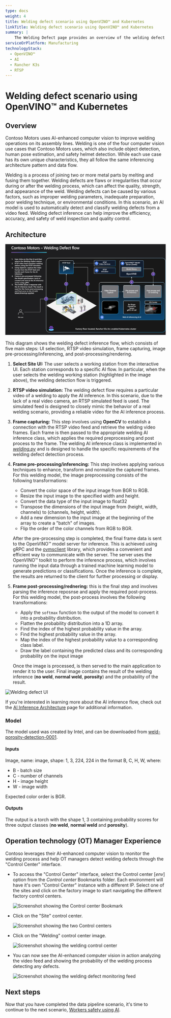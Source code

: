 ```yaml
---
type: docs
weight: 4
title: Welding defect scenario using OpenVINO™ and Kubernetes
linkTitle: Welding defect scenario using OpenVINO™ and Kubernetes
summary: |
    The Welding Defect page provides an overview of the welding defect scenario in the Contoso Motors solution. It describes the architecture and flow of information for detecting and classifying welding defects using AI. The page also explains the steps involved in the welding defect inference process, including UI selection, RTSP video simulation, frame capturing, image pre-processing/inferencing, and post-processing/rendering.
serviceOrPlatform: Manufacturing
technologyStack:
  - OpenVINO™
  - AI
  - Rancher K3s
  - RTSP
---
```


# Welding defect scenario using OpenVINO™ and Kubernetes

## Overview

Contoso Motors uses AI-enhanced computer vision to improve welding operations on its assembly lines. Welding is one of the four computer vision use cases that Contoso Motors uses, which also include object detection, human pose estimation, and safety helmet detection. While each use case has its own unique characteristics, they all follow the same inferencing architecture pattern and data flow.

Welding is a process of joining two or more metal parts by melting and fusing them together. Welding defects are flaws or irregularities that occur during or after the welding process, which can affect the quality, strength, and appearance of the weld. Welding defects can be caused by various factors, such as improper welding parameters, inadequate preparation, poor welding technique, or environmental conditions. In this scenario, an AI model is used to automatically detect and classify welding defects from a video feed. Welding defect inference can help improve the efficiency, accuracy, and safety of weld inspection and quality control.

## Architecture

![Welding defect archietcture](./img/flow.png)

This diagram shows the welding defect inference flow, which consists of five main steps: UI selection, RTSP video simulation, frame capturing, image pre-processing/inferencing, and post-processing/rendering.

1. **Select Site UI:** The user selects a working station from the interactive UI. Each station corresponds to a specific AI flow. In particular, when the user selects the welding working station (highlighted in the image above), the welding detection flow is triggered.

2. **RTSP video simulation:** The welding defect flow requires a particular video of a welding to apply the AI inference. In this scenario, due to the lack of a real video camera, an RTSP simulated feed is used. The simulated feed is designed to closely mimic the behavior of a real welding scenario, providing a reliable video for the AI inference process.

3. **Frame capturing:** This step involves using **OpenCV** to establish a connection with the RTSP video feed and retrieve the welding video frames. Each frame is then passed to the appropriate welding AI inference class, which applies the required preprocessing and post process to the frame. The welding AI inference class is implemented in *[welding.py](https://github.com/Azure/jumpstart-apps/blob/main/agora/contoso_motors/src/webapp-decode/welding.py)* and is designed to handle the specific requirements of the welding defect detection process.

4. **Frame pre-processing/inferencing:** This step involves applying various techniques to enhance, transform and normalize the captured frames. For this welding model, the image preprocessing consists of the following transformations:
    - Convert the color space of the input image from BGR to RGB.
    - Resize the input image to the specified width and height.
    - Convert the data type of the input image to float32
    - Transpose the dimensions of the input image from (height, width, channels) to (channels, height, width).
    - Add a new dimension to the input image at the beginning of the array to create a "batch" of images.
    - Flip the order of the color channels from RGB to BGR.

    After the pre-processing step is completed, the final frame data is sent to the OpenVINO™ model server for inference. This is achieved using gRPC and the [ovmsclient](https://pypi.org/project/ovmsclient/) library, which provides a convenient and efficient way to communicate with the server. The server uses the OpenVINO™ toolkit to perform the inference process, which involves running the input data through a trained machine learning model to generate predictions or classifications. Once the inference is complete, the results are returned to the client for further processing or display.

5. **Frame post-processing/rednering:** this is the final step and involves parsing the inference reposnse and apply the required post-process. For this welding model, the post-process involves the following transformations:

    - Apply the `softmax` function to the output of the model to convert it into a probability distribution.
    - Flatten the probability distribution into a 1D array.
    - Find the index of the highest probability value in the array.
    - Find the highest probability value in the array.
    - Map the index of the highest probability value to a corresponding class label.
    - Draw the label containing the predicted class and its corresponding probability on the input image

    Once the image is processed, is then served to the main application to render it to the user. Final image contains the result of the welding inference (**no weld**, **normal weld**, **porosity**) and the probability of the result.

![Welding defect UI](./img/welding_ui.png)

If you're interested in learning more about the AI inference flow, check out the [AI Inference Architecture](../ai_inferencing/#architecture) page for additional information.

### Model

The model used was created by Intel, and can be downloaded from [weld-porosity-detection-0001](https://www.intel.com/content/www/us/en/developer/articles/reference-implementation/weld-porosity-detection.html).

#### Inputs

Image, name: image, shape: 1, 3, 224, 224 in the format B, C, H, W, where:
- B - batch size
- C - number of channels
- H - image height
- W - image width

Expected color order is BGR.

#### Outputs

The output is a torch with the shape 1, 3 containing probability scores for three output classes (**no weld**, **normal weld** and **porosity**).

## Operation technology (OT) Manager Experience

Contoso leverages their AI-enhanced computer vision to monitor the welding process and help OT managers detect welding defects through the "Control Center" interface.

- To access the "Control Center" interface, select the Control center [_env_] option from the _Control center_ Bookmarks folder. Each environment will have it's own "Control Center" instance with a different IP. Select one of the sites and click on the factory image to start navigating the different factory control centers.

  ![Screenshot showing the Control center Bookmark](./img/control-center-menu.png)

- Click on the "Site" control center.

  ![Screenshot showing the two Control centers](./img/control-center-site.png)

- Click on the "Welding" control center image.

  ![Screenshot showing the welding control center](./img/control-center-welding.png)

- You can now see the AI-enhanced computer vision in action analyzing the video feed and showing the probability of the welding process detecting any defects.

  ![Screenshot showing the welding defect monitoring feed](./img/welding-defect.png)

## Next steps

Now that you have completed the data pipeline scenario, it's time to continue to the next scenario, [Workers safety using AI](../workers_safety/).
